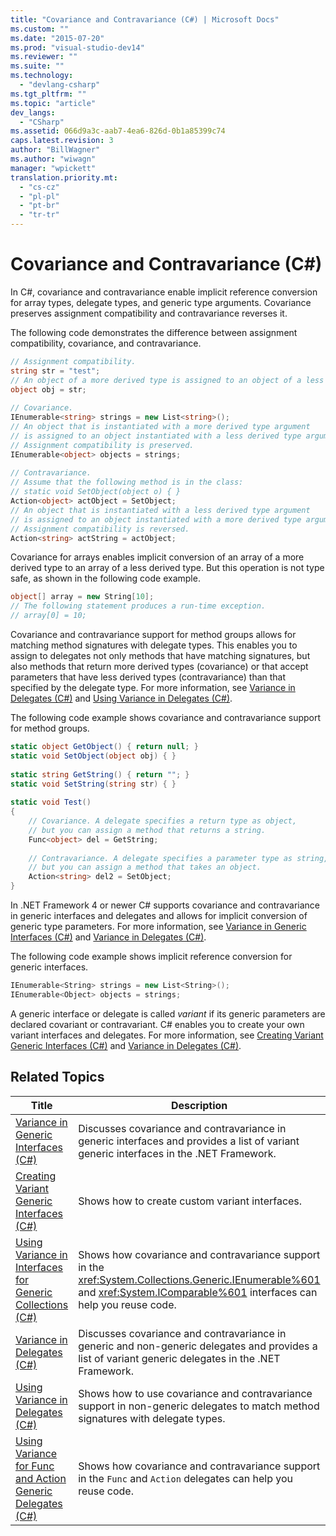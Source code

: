 ```yaml
---
title: "Covariance and Contravariance (C#) | Microsoft Docs"
ms.custom: ""
ms.date: "2015-07-20"
ms.prod: "visual-studio-dev14"
ms.reviewer: ""
ms.suite: ""
ms.technology: 
  - "devlang-csharp"
ms.tgt_pltfrm: ""
ms.topic: "article"
dev_langs: 
  - "CSharp"
ms.assetid: 066d9a3c-aab7-4ea6-826d-0b1a85399c74
caps.latest.revision: 3
author: "BillWagner"
ms.author: "wiwagn"
manager: "wpickett"
translation.priority.mt: 
  - "cs-cz"
  - "pl-pl"
  - "pt-br"
  - "tr-tr"
---
```

# Covariance and Contravariance (C#)
In C#, covariance and contravariance enable implicit reference conversion for array types, delegate types, and generic type arguments. Covariance preserves assignment compatibility and contravariance reverses it.  
  
 The following code demonstrates the difference between assignment compatibility, covariance, and contravariance.  
  
```c#  
// Assignment compatibility.   
string str = "test";  
// An object of a more derived type is assigned to an object of a less derived type.   
object obj = str;  
  
// Covariance.   
IEnumerable<string> strings = new List<string>();  
// An object that is instantiated with a more derived type argument   
// is assigned to an object instantiated with a less derived type argument.   
// Assignment compatibility is preserved.   
IEnumerable<object> objects = strings;  
  
// Contravariance.             
// Assume that the following method is in the class:   
// static void SetObject(object o) { }   
Action<object> actObject = SetObject;  
// An object that is instantiated with a less derived type argument   
// is assigned to an object instantiated with a more derived type argument.   
// Assignment compatibility is reversed.   
Action<string> actString = actObject;  
```  
  
 Covariance for arrays enables implicit conversion of an array of a more derived type to an array of a less derived type. But this operation is not type safe, as shown in the following code example.  
  
```c#  
object[] array = new String[10];  
// The following statement produces a run-time exception.  
// array[0] = 10;  
```  
  
 Covariance and contravariance support for method groups allows for matching method signatures with delegate types. This enables you to assign to delegates not only methods that have matching signatures, but also methods that return more derived types (covariance) or that accept parameters that have less derived types (contravariance) than that specified by the delegate type. For more information, see [Variance in Delegates (C#)](../../../../csharp/programming-guide/concepts/covariance-contravariance/variance-in-delegates.md) and [Using Variance in Delegates (C#)](../../../../csharp/programming-guide/concepts/covariance-contravariance/using-variance-in-delegates.md).  
  
 The following code example shows covariance and contravariance support for method groups.  
  
```c#  
static object GetObject() { return null; }  
static void SetObject(object obj) { }  
  
static string GetString() { return ""; }  
static void SetString(string str) { }  
  
static void Test()  
{  
    // Covariance. A delegate specifies a return type as object,  
    // but you can assign a method that returns a string.  
    Func<object> del = GetString;  
  
    // Contravariance. A delegate specifies a parameter type as string,  
    // but you can assign a method that takes an object.  
    Action<string> del2 = SetObject;  
}  
```  
  
 In .NET Framework 4 or newer C# supports covariance and contravariance in generic interfaces and delegates and allows for implicit conversion of generic type parameters. For more information, see [Variance in Generic Interfaces (C#)](../../../../csharp/programming-guide/concepts/covariance-contravariance/variance-in-generic-interfaces.md) and [Variance in Delegates (C#)](../../../../csharp/programming-guide/concepts/covariance-contravariance/variance-in-delegates.md).  
  
 The following code example shows implicit reference conversion for generic interfaces.  
  
```c#  
IEnumerable<String> strings = new List<String>();  
IEnumerable<Object> objects = strings;  
```  
  
 A generic interface or delegate is called *variant* if its generic parameters are declared covariant or contravariant. C# enables you to create your own variant interfaces and delegates. For more information, see [Creating Variant Generic Interfaces (C#)](../../../../csharp/programming-guide/concepts/covariance-contravariance/creating-variant-generic-interfaces.md) and [Variance in Delegates (C#)](../../../../csharp/programming-guide/concepts/covariance-contravariance/variance-in-delegates.md).  
  
## Related Topics  
  
|Title|Description|  
|-----------|-----------------|  
|[Variance in Generic Interfaces (C#)](../../../../csharp/programming-guide/concepts/covariance-contravariance/variance-in-generic-interfaces.md)|Discusses covariance and contravariance in generic interfaces and provides a list of variant generic interfaces in the .NET Framework.|  
|[Creating Variant Generic Interfaces (C#)](../../../../csharp/programming-guide/concepts/covariance-contravariance/creating-variant-generic-interfaces.md)|Shows how to create custom variant interfaces.|  
|[Using Variance in Interfaces for Generic Collections (C#)](../../../../csharp/programming-guide/concepts/covariance-contravariance/using-variance-in-interfaces-for-generic-collections.md)|Shows how covariance and contravariance support in the <xref:System.Collections.Generic.IEnumerable%601> and <xref:System.IComparable%601> interfaces can help you reuse code.|  
|[Variance in Delegates (C#)](../../../../csharp/programming-guide/concepts/covariance-contravariance/variance-in-delegates.md)|Discusses covariance and contravariance in generic and non-generic delegates and provides a list of variant generic delegates in the .NET Framework.|  
|[Using Variance in Delegates (C#)](../../../../csharp/programming-guide/concepts/covariance-contravariance/using-variance-in-delegates.md)|Shows how to use covariance and contravariance support in non-generic delegates to match method signatures with delegate types.|  
|[Using Variance for Func and Action Generic Delegates (C#)](../../../../csharp/programming-guide/concepts/covariance-contravariance/using-variance-for-func-and-action-generic-delegates.md)|Shows how covariance and contravariance support in the `Func` and `Action` delegates can help you reuse code.|
